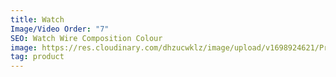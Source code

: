 ```yaml
---
title: Watch
Image/Video Order: "7"
SEO: Watch Wire Composition Colour
image: https://res.cloudinary.com/dhzucwklz/image/upload/v1698924621/Products/_osb9074_jjjlut.jpg
tag: product
---
```

